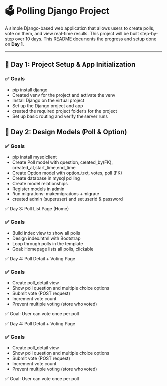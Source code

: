 # 🗳️ Polling Django Project

A simple Django-based web application that allows users to create polls, vote on them, and view real-time results. This project will be built step-by-step over 10 days. This README documents the progress and setup done on **Day 1**.

---

## 📅 Day 1: Project Setup & App Initialization

### ✅ Goals

- pip install django
- Created venv for the project and activate the venv
- Install Django on the virtual project
- Set up the Django project and app
- created the required project folder's for the project
- Set up basic routing and verify the server runs

## 📅 Day 2: Design Models (Poll & Option)

### ✅ Goals

- pip install mysqlclient
- Create Poll model with question, created_by(FK), created_at,start_time,end_time
- Create Option model with option_text, votes, poll (FK)
- Create database in mysql polling
- Create model relationships
- Register models in admin
- Run migrations: makemigrations + migrate
- created admin (superuser) and set userid & password

✅ Day 3: Poll List Page (Home)

### ✅ Goals

- Build index view to show all polls
- Design index.html with Bootstrap
- Loop through polls in the template
- Goal: Homepage lists all polls, clickable

✅ Day 4: Poll Detail + Voting Page

### ✅ Goals

- Create poll_detail view
- Show poll question and multiple choice options
- Submit vote (POST request)
- Increment vote count
- Prevent multiple voting (store who voted)

✅ Goal: User can vote once per poll

✅ Day 4: Poll Detail + Voting Page

### ✅ Goals

- Create poll_detail view
- Show poll question and multiple choice options
- Submit vote (POST request)
- Increment vote count
- Prevent multiple voting (store who voted)

✅ Goal: User can vote once per poll

